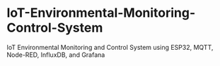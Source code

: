 # IoT-Environmental-Monitoring-Control-System
IoT Environmental Monitoring and Control System using ESP32, MQTT, Node-RED, InfluxDB, and Grafana
